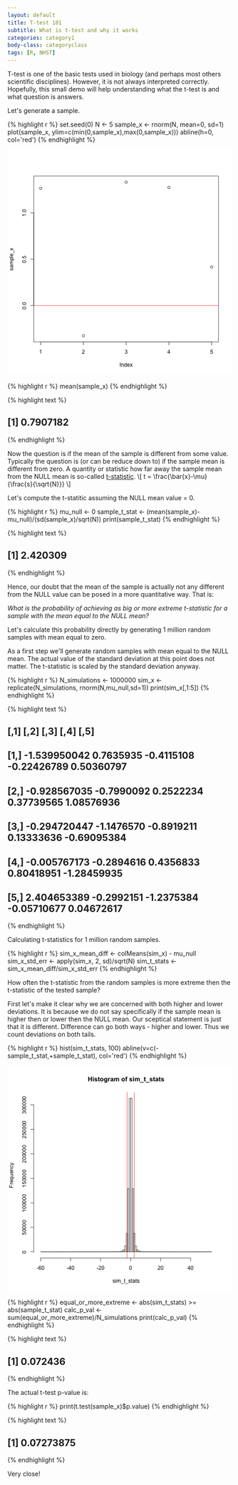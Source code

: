 ```yaml
---
layout: default
title: T-test 101
subtitle: What is t-test and why it works
categories: category1
body-class: categoryclass
tags: [R, NHST]
---
```



T-test is one of the basic tests used in biology (and perhaps most 
others scientific disciplines). However, it is not always interpreted correctly.
Hopefully, this small demo will help understanding what the t-test is and 
what question is answers.

Let's generate a sample.

{% highlight r %}
set.seed(0)
N <- 5
sample_x <- rnorm(N, mean=0, sd=1)
plot(sample_x, ylim=c(min(0,sample_x),max(0,sample_x)))
abline(h=0, col='red')
{% endhighlight %}

![testing](/blog/figs/2015-11-18-one_sample_t-test/generate_sample-1.png) 

{% highlight r %}
mean(sample_x)
{% endhighlight %}



{% highlight text %}
## [1] 0.7907182
{% endhighlight %}

Now the question is if the mean of the sample is different from some value.
Typically the question is (or can be reduce down to) if the sample mean is 
different from zero. A quantity or statistic how far away the sample mean from
the NULL mean is so-called [t-statistic](https://en.wikipedia.org/wiki/T-statistic).
\\[ t = \frac{\bar{x}-\mu}{\frac{s}{\sqrt{N}}} \\]

Let's compute the t-statitic assuming the NULL mean value = 0.

{% highlight r %}
mu_null <- 0
sample_t_stat <- (mean(sample_x)-mu_null)/(sd(sample_x)/sqrt(N))
print(sample_t_stat)
{% endhighlight %}



{% highlight text %}
## [1] 2.420309
{% endhighlight %}

Hence, our doubt that the mean of the sample is actually not any different from
the NULL value can be posed in a more quantitative way. That is:

*What is the probability of achieving as big or more extreme t-statistic 
for a sample with the mean equal to the NULL mean?*

Let's calculate this probability directly by generating 1 million random 
samples with mean equal to zero.

As a first step we'll generate random samples with mean equal to the NULL mean.
The actual value of the standard deviation at this point does not matter.
The t-statistic is scaled by the standard deviation anyway.

{% highlight r %}
N_simulations <- 1000000
sim_x <- replicate(N_simulations, rnorm(N,mu_null,sd=1))
print(sim_x[,1:5])
{% endhighlight %}



{% highlight text %}
##              [,1]       [,2]       [,3]        [,4]        [,5]
## [1,] -1.539950042  0.7635935 -0.4115108 -0.22426789  0.50360797
## [2,] -0.928567035 -0.7990092  0.2522234  0.37739565  1.08576936
## [3,] -0.294720447 -1.1476570 -0.8919211  0.13333636 -0.69095384
## [4,] -0.005767173 -0.2894616  0.4356833  0.80418951 -1.28459935
## [5,]  2.404653389 -0.2992151 -1.2375384 -0.05710677  0.04672617
{% endhighlight %}

Calculating t-statistics for 1 million random samples.

{% highlight r %}
sim_x_mean_diff <- colMeans(sim_x) - mu_null
sim_x_std_err <- apply(sim_x, 2, sd)/sqrt(N)
sim_t_stats <- sim_x_mean_diff/sim_x_std_err 
{% endhighlight %}

How often the t-statistic from the random samples is more extreme then the 
t-statistic of the tested sample?

First let's make it clear why we are concerned with both higher and lower 
deviations. It is because we do not say specifically if the sample mean is higher
then or lower then the NULL mean. Our sceptical statement is just that it is 
different. Difference can go both ways - higher and lower. Thus we count 
deviations on both tails.

{% highlight r %}
hist(sim_t_stats, 100)
abline(v=c(-sample_t_stat,+sample_t_stat), col='red')
{% endhighlight %}

![testing](/blog/figs/2015-11-18-one_sample_t-test/two_tails-1.png) 

{% highlight r %}
equal_or_more_extreme <- abs(sim_t_stats) >= abs(sample_t_stat)
calc_p_val <- sum(equal_or_more_extreme)/N_simulations
print(calc_p_val)
{% endhighlight %}



{% highlight text %}
## [1] 0.072436
{% endhighlight %}

The actual t-test p-value is:

{% highlight r %}
print(t.test(sample_x)$p.value)
{% endhighlight %}



{% highlight text %}
## [1] 0.07273875
{% endhighlight %}

Very close!
